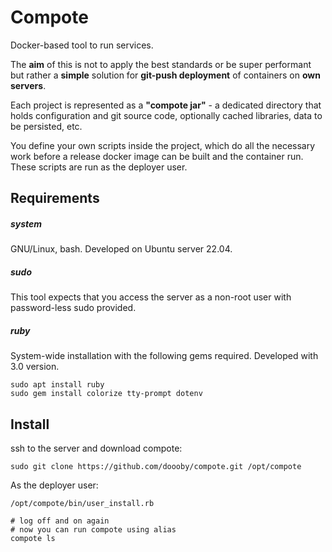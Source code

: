 # Compote
Docker-based tool to run services.

The **aim** of this is not to apply the best standards or be super performant but rather a **simple** solution for **git-push deployment** of containers on **own servers**.

Each project is represented as a **"compote jar"** - a dedicated directory that holds configuration and git source code, optionally cached libraries, data to be persisted, etc.

You define your own scripts inside the project, which do all the necessary work before a release docker image can be built and the container run. These scripts are run as the deployer user.

## Requirements

##### system
GNU/Linux, bash. Developed on Ubuntu server 22.04.

##### sudo
This tool expects that you access the server as a non-root user with password-less sudo provided.

##### ruby
System-wide installation with the following gems required. Developed with 3.0 version.
```shell
sudo apt install ruby
sudo gem install colorize tty-prompt dotenv
```

## Install

ssh to the server and download compote:
```shell
sudo git clone https://github.com/doooby/compote.git /opt/compote
```

As the deployer user:
```shell
/opt/compote/bin/user_install.rb
```

```shell
# log off and on again
# now you can run compote using alias
compote ls
```
